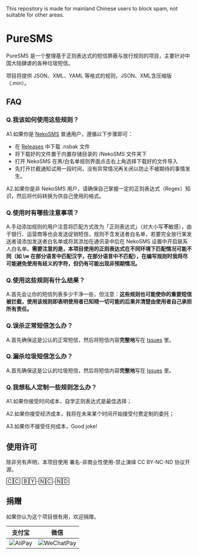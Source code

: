 This repository is made for mainland Chinese users to block spam, not suitable for other areas.

# PureSMS
PureSMS 是一个整理基于正则表达式的短信屏蔽与放行规则的项目，主要针对中国大陆肆虐的各种垃圾短信。

项目将提供 JSON、XML、YAML 等格式的规则，JSON、XML含压缩版（.min）。

## FAQ
### Q.我该如何使用这些规则？
A1.如果你是 [NekoSMS](https://github.com/apsun/NekoSMS) 普通用户，遵循以下步骤即可：
- 在 [Releases](https://github.com/metaphilium/PureSMS/releases) 中下载 .nsbak 文件
- 将下载好的文件置于内置存储目录的 /NekoSMS 文件夹下
- 打开 NekoSMS 在黑/白名单规则界面点击右上角选择下载好的文件导入
- 先打开拦截通知试用一段时间，没有异常情况再关闭以防止不被期待的事情发生。

A2.如果你是非 NekoSMS 用户，请确保自己掌握一定的正则表达式（Regex）知识，然后将代码转换为供自己使用的格式。

### Q.使用时有哪些注意事项？
A.手动添加规则的用户注意将匹配方式改为「正则表达式」（对大小写**不**敏感），由于银行、运营商等也会发送促销短信，规则不含发送者白名单，若要完全放行某发送者请添加发送者白名单或将其添加在通讯录中后在 NekoSMS 设置中开启联系人白名单。**需要注意的是，本项目使用的正则表达式在不同环境下匹配情况可能不同（如 \w 在部分语言中匹配汉字，在部分语言中不匹配），在编写规则时我将尽可能避免使用有歧义的字符，但仍有可能出现非预期情况。**

### Q.使用这些规则有什么结果？
A.首先会让你的短信列表多少干净一些，但注意：**这些规则也可能使你的重要短信被拦截，使用该规则即表明使用者已知晓一切可能的后果并清楚由使用者自己承担所有责任。**

### Q.误杀正常短信怎么办？
A.首先确保这是公认的正常短信，然后将短信内容**完整地**写在 [Issues](https://github.com/metaphilium/PureSMS/issues) 里。

### Q.漏杀垃圾短信怎么办？
A.首先确保这是公认的垃圾短信，然后将短信内容**完整地**写在 [Issues](https://github.com/metaphilium/PureSMS/issues) 里。

### Q.我想私人定制一些规则怎么办？
A1.如果你接受时间成本，自学正则表达式是最佳选择；

A2.如果你接受经济成本，我将在未来某个时间开始接受付费定制的委托；

A3.如果你不接受任何成本，Good joke!

## 使用许可
除非另有声明，本项目使用 署名-非商业性使用-禁止演绎 CC BY-NC-ND 协议开源。

🄲🄲 🄱🅈-🄽🄲-🄽🄳

## 捐赠
如果你认为这个项目很有用，欢迎捐赠。

|支付宝|微信|
|:---:|:--:|
|![AliPay](https://raw.githubusercontent.com/metaphilium/PureSMS/master/donation/AliPay.jpg)|![WeChatPay](https://raw.githubusercontent.com/metaphilium/PureSMS/master/donation/WeChatPay.jpg)|
